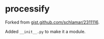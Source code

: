 # processify

Forked from [gist.github.com/schlamar/2311116](https://gist.github.com/schlamar/2311116).

Added `__init__.py` to make it a module.
